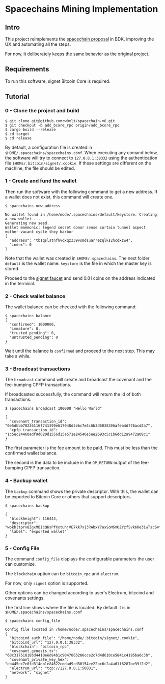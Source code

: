 # Spacechains Mining Implementation

## Intro

This project reimplements the [spacechain proposal](https://github.com/RubenSomsen/spacechains) in BDK, improving the UX and automating all the steps.

For now, it deliberately keeps the same behavior as the original project.

## Requirements

To run this software, signet Bitcoin Core is required.

## Tutorial

### 0 - Clone the project and build

```
$ git clone git@github.com:w0xlt/spacechain-v0.git
$ git checkout -b add_bcore_rpc origin/add_bcore_rpc
$ cargo build --release
$ cd target
$ cd release
```

By default, a configuration file is created in `$HOME/.spacechains/spacechains.conf`.
When executing any comand below, the software will try to connect to `127.0.0.1:38332` using the authentication file `$HOME/.bitcoin/signet/.cookie`.
If these settings are different on the machine, the file should be edited.

### 1 - Create and fund the wallet

Then run the software with the following command to get a new address. If a wallet does not exist, this command will create one.

```
$ spacechains new_address

No wallet found in /home/node/.spacechains/default/keystore. Creating a new wallet ...
Generating new seed.
Wallet mnemonic: legend secret donor sense curtain tunnel aspect mother vacant cycle they harbor
{
  "address": "tb1qslstnfhvqxqz339vsmdsuarrezqlks2hcdxzw4",
  "index": 0
}
```

Note that the wallet was created in `$HOME/.spacechains`. The next folder `default` is the wallet name. `keystore` is the file in which the master key is stored.

Proceed to the [signet faucet](https://signet.bc-2.jp/) and send 0.01 coins on the address indicated in the terminal.

### 2 - Check wallet balance

The wallet balance can be checked with the following command:

```
$ spacechains balance
{
  "confirmed": 1000000,
  "immature": 0,
  "trusted_pending": 0,
  "untrusted_pending": 0
}
```

Wait until the balance is `confirmed` and proceed to the next step. This may take a while.

### 3 - Broadcast transactions

The `broadcast` command will create and broadcast the covenant and the fee-bumping CPFP transactions.

If broadcasted successfully, the command will return the id of both transactions.

```
$ spacechains broadcast 100000 "Hello World"

{
  "covenant_transaction_id": "0e5dbbb78236116f741399e617048d2ebc7e4c6b3d5038306afea4d776acd2a7",
  "cpfp_transaction_id": "1c5ec24460adf9d020d1556d15a571e24546e5ee2693c5c1b6dd12a9472a09c1"
}

```

The first parameter is the fee amount to be paid. This must be less than the confirmed wallet balance.

The second is the data to be include in the `OP_RETURN` output of the fee-bumping CPFP transaction.

### 4 - Backup wallet

The `backup` command shows the private descriptor. With this, the wallet can be exported to Bitcoin Core or others that support descriptors.


```
$ spacechains backup

{
  "blockheight": 116443,
  "descriptor": "wpkh(tprv8ZgxMBicQKsPfKxtuhjVE7kk7xj3RAbxY7axSoM6mUZYzfSvk6Ke31wTscSvffsdC3aU1js6ZLPMjwT3SgJ3duM5W8ReWLWs5Ad9UuwbCep/84'/1'/0'/0/*)",
  "label": "exported wallet"
}
```

### 5 - Config File

The command `config_file` displays the configurable parameters the user can customize.

The `blockchain` option can be `bitcoin_rpc` and `electrum`.

For now, only `signet` option is supported.

Other options can be changed according to user's Electrum, bitcoind and covenants settings.

The first line shows where the file is located. By default it is in `$HOME/.spacechains/spacechains.conf`

```
$ spacechains config_file

Config file located in /home/node/.spacechains/spacechains.conf
{
  "bitcoind_auth_file": "/home/node/.bitcoin/signet/.cookie",
  "bitcoind_url": "127.0.0.1:38332",
  "blockchain": "bitcoin_rpc",
  "covenant_genesis_tx": "60c31751818bd4410eed84b1c9047863206cce2c7d4d610ce5841c4195ba6c3b",
  "covenant_private_key_hex": "eb445ec7e0fd814db1e84622cddad9cd30154ee22bc6c2a4a61f6287be39f2d2",
  "electrum_url": "tcp://127.0.0.1:50001",
  "network": "signet"
}

```




